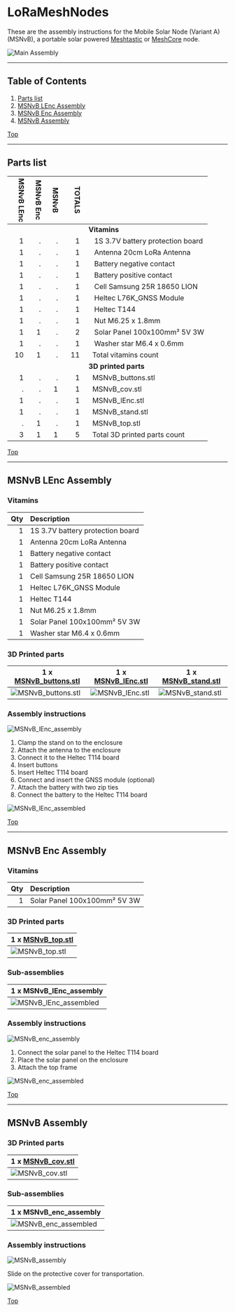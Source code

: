 <a name="TOP"></a>
# LoRaMeshNodes
These are the assembly instructions for the Mobile Solar Node (Variant A) (MSNvB),
a portable solar powered [Meshtastic](https://meshtastic.org) or
[MeshCore](https://meshcore.co.uk) node.

![Main Assembly](assemblies/MSNvB_assembled.png)

<span></span>

---
## Table of Contents
1. [Parts list](#Parts_list)
1. [MSNvB LEnc Assembly](#MSNvB_lEnc_assembly)
1. [MSNvB Enc Assembly](#MSNvB_enc_assembly)
1. [MSNvB Assembly](#MSNvB_assembly)

<span></span>
[Top](#TOP)

---
<a name="Parts_list"></a>
## Parts list
| <span style="writing-mode: vertical-rl; text-orientation: mixed;">MSNvB&nbsp;LEnc</span> | <span style="writing-mode: vertical-rl; text-orientation: mixed;">MSNvB&nbsp;Enc</span> | <span style="writing-mode: vertical-rl; text-orientation: mixed;">MSNvB</span> | <span style="writing-mode: vertical-rl; text-orientation: mixed;">TOTALS</span> |  |
|---:|---:|---:|---:|:---|
|  |  |  | | **Vitamins** |
| &nbsp;&nbsp;1&nbsp; | &nbsp;&nbsp;.&nbsp; | &nbsp;&nbsp;.&nbsp; |  &nbsp;&nbsp;1&nbsp; | &nbsp;&nbsp; 1S 3.7V battery protection board |
| &nbsp;&nbsp;1&nbsp; | &nbsp;&nbsp;.&nbsp; | &nbsp;&nbsp;.&nbsp; |  &nbsp;&nbsp;1&nbsp; | &nbsp;&nbsp; Antenna 20cm LoRa Antenna |
| &nbsp;&nbsp;1&nbsp; | &nbsp;&nbsp;.&nbsp; | &nbsp;&nbsp;.&nbsp; |  &nbsp;&nbsp;1&nbsp; | &nbsp;&nbsp; Battery negative contact |
| &nbsp;&nbsp;1&nbsp; | &nbsp;&nbsp;.&nbsp; | &nbsp;&nbsp;.&nbsp; |  &nbsp;&nbsp;1&nbsp; | &nbsp;&nbsp; Battery positive contact |
| &nbsp;&nbsp;1&nbsp; | &nbsp;&nbsp;.&nbsp; | &nbsp;&nbsp;.&nbsp; |  &nbsp;&nbsp;1&nbsp; | &nbsp;&nbsp; Cell Samsung 25R 18650 LION |
| &nbsp;&nbsp;1&nbsp; | &nbsp;&nbsp;.&nbsp; | &nbsp;&nbsp;.&nbsp; |  &nbsp;&nbsp;1&nbsp; | &nbsp;&nbsp; Heltec L76K_GNSS Module |
| &nbsp;&nbsp;1&nbsp; | &nbsp;&nbsp;.&nbsp; | &nbsp;&nbsp;.&nbsp; |  &nbsp;&nbsp;1&nbsp; | &nbsp;&nbsp; Heltec T144 |
| &nbsp;&nbsp;1&nbsp; | &nbsp;&nbsp;.&nbsp; | &nbsp;&nbsp;.&nbsp; |  &nbsp;&nbsp;1&nbsp; | &nbsp;&nbsp; Nut M6.25 x 1.8mm  |
| &nbsp;&nbsp;1&nbsp; | &nbsp;&nbsp;1&nbsp; | &nbsp;&nbsp;.&nbsp; |  &nbsp;&nbsp;2&nbsp; | &nbsp;&nbsp; Solar Panel 100x100mm² 5V 3W |
| &nbsp;&nbsp;1&nbsp; | &nbsp;&nbsp;.&nbsp; | &nbsp;&nbsp;.&nbsp; |  &nbsp;&nbsp;1&nbsp; | &nbsp;&nbsp; Washer star M6.4 x 0.6mm |
| &nbsp;&nbsp;10&nbsp; | &nbsp;&nbsp;1&nbsp; | &nbsp;&nbsp;.&nbsp; | &nbsp;&nbsp;11&nbsp; | &nbsp;&nbsp;Total vitamins count |
|  |  |  | | **3D printed parts** |
| &nbsp;&nbsp;1&nbsp; | &nbsp;&nbsp;.&nbsp; | &nbsp;&nbsp;.&nbsp; |  &nbsp;&nbsp;1&nbsp; | &nbsp;&nbsp;MSNvB_buttons.stl |
| &nbsp;&nbsp;.&nbsp; | &nbsp;&nbsp;.&nbsp; | &nbsp;&nbsp;1&nbsp; |  &nbsp;&nbsp;1&nbsp; | &nbsp;&nbsp;MSNvB_cov.stl |
| &nbsp;&nbsp;1&nbsp; | &nbsp;&nbsp;.&nbsp; | &nbsp;&nbsp;.&nbsp; |  &nbsp;&nbsp;1&nbsp; | &nbsp;&nbsp;MSNvB_lEnc.stl |
| &nbsp;&nbsp;1&nbsp; | &nbsp;&nbsp;.&nbsp; | &nbsp;&nbsp;.&nbsp; |  &nbsp;&nbsp;1&nbsp; | &nbsp;&nbsp;MSNvB_stand.stl |
| &nbsp;&nbsp;.&nbsp; | &nbsp;&nbsp;1&nbsp; | &nbsp;&nbsp;.&nbsp; |  &nbsp;&nbsp;1&nbsp; | &nbsp;&nbsp;MSNvB_top.stl |
| &nbsp;&nbsp;3&nbsp; | &nbsp;&nbsp;1&nbsp; | &nbsp;&nbsp;1&nbsp; | &nbsp;&nbsp;5&nbsp; | &nbsp;&nbsp;Total 3D printed parts count |

<span></span>
[Top](#TOP)

---
<a name="MSNvB_lEnc_assembly"></a>
## MSNvB LEnc Assembly
### Vitamins
|Qty|Description|
|---:|:----------|
|1| 1S 3.7V battery protection board|
|1| Antenna 20cm LoRa Antenna|
|1| Battery negative contact|
|1| Battery positive contact|
|1| Cell Samsung 25R 18650 LION|
|1| Heltec L76K_GNSS Module|
|1| Heltec T144|
|1| Nut M6.25 x 1.8mm |
|1| Solar Panel 100x100mm² 5V 3W|
|1| Washer star M6.4 x 0.6mm|


### 3D Printed parts

| 1 x [MSNvB_buttons.stl](stls/MSNvB_buttons.stl) | 1 x [MSNvB_lEnc.stl](stls/MSNvB_lEnc.stl) | 1 x [MSNvB_stand.stl](stls/MSNvB_stand.stl) |
|---|---|---|
| ![MSNvB_buttons.stl](stls/MSNvB_buttons.png) | ![MSNvB_lEnc.stl](stls/MSNvB_lEnc.png) | ![MSNvB_stand.stl](stls/MSNvB_stand.png) 



### Assembly instructions
![MSNvB_lEnc_assembly](assemblies/MSNvB_lEnc_assembly.png)

1. Clamp the stand on to the enclosure 
1. Attach the antenna to the enclosure 
2. Connect it to the Heltec T114 board
3. Insert buttons
4. Insert Heltec T114 board
5. Connect and insert the GNSS module (optional)
6. Attach the battery with two zip ties
7. Connect the battery to the Heltec T114 board

![MSNvB_lEnc_assembled](assemblies/MSNvB_lEnc_assembled.png)

<span></span>
[Top](#TOP)

---
<a name="MSNvB_enc_assembly"></a>
## MSNvB Enc Assembly
### Vitamins
|Qty|Description|
|---:|:----------|
|1| Solar Panel 100x100mm² 5V 3W|


### 3D Printed parts

| 1 x [MSNvB_top.stl](stls/MSNvB_top.stl) |
|---|
| ![MSNvB_top.stl](stls/MSNvB_top.png) 



### Sub-assemblies

| 1 x MSNvB_lEnc_assembly |
|---|
| ![MSNvB_lEnc_assembled](assemblies/MSNvB_lEnc_assembled_tn.png) 



### Assembly instructions
![MSNvB_enc_assembly](assemblies/MSNvB_enc_assembly.png)

1. Connect the solar panel to the Heltec T114 board
2. Place the solar panel on the enclosure
3. Attach the top frame

![MSNvB_enc_assembled](assemblies/MSNvB_enc_assembled.png)

<span></span>
[Top](#TOP)

---
<a name="MSNvB_assembly"></a>
## MSNvB Assembly
### 3D Printed parts

| 1 x [MSNvB_cov.stl](stls/MSNvB_cov.stl) |
|---|
| ![MSNvB_cov.stl](stls/MSNvB_cov.png) 



### Sub-assemblies

| 1 x MSNvB_enc_assembly |
|---|
| ![MSNvB_enc_assembled](assemblies/MSNvB_enc_assembled_tn.png) 



### Assembly instructions
![MSNvB_assembly](assemblies/MSNvB_assembly.png)

Slide on the protective cover for transportation.

![MSNvB_assembled](assemblies/MSNvB_assembled.png)

<span></span>
[Top](#TOP)
